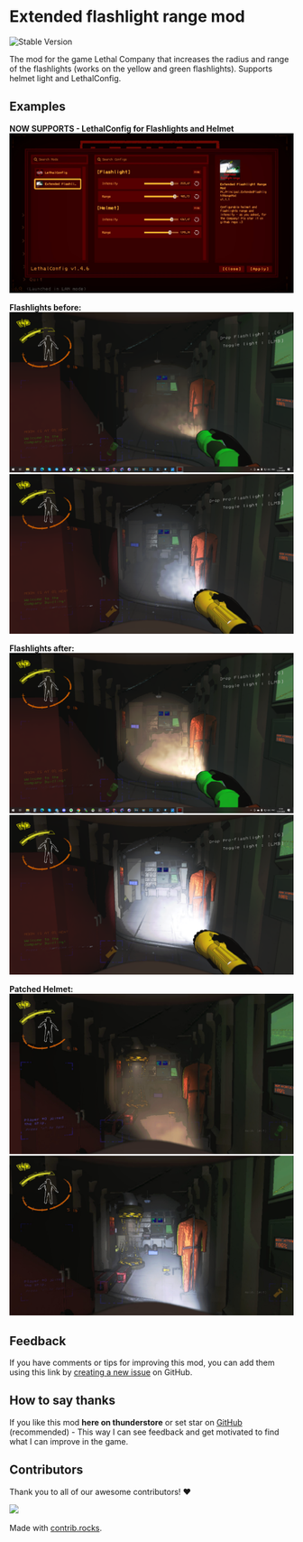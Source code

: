 # Extended flashlight range mod

![Stable Version](https://img.shields.io/badge/version-v1.1.2-brightgreen)

The mod for the game Lethal Company that increases the radius and range of the flashlights (works on the yellow and green flashlights). Supports helmet light and LethalConfig.

## Examples

**NOW SUPPORTS - LethalConfig for Flashlights and Helmet**
![ConfigurableLethalConfig](https://raw.githubusercontent.com/PC-Principal/extended_flashlight_range/refs/heads/master/images/configurable.jpg)

**Flashlights before:**
![Flashlight_before_patch](https://raw.githubusercontent.com/PC-Principal/extended_flashlight_range/master/images/before_patch.png)
![Pro Flashlight_before_patch](https://raw.githubusercontent.com/PC-Principal/extended_flashlight_range/master/images/before_patch_pro.png)

**Flashlights after:**
![Flashlight_after_patch](https://raw.githubusercontent.com/PC-Principal/extended_flashlight_range/master/images/patched.png)
![Pro Flashlight_after_patch](https://raw.githubusercontent.com/PC-Principal/extended_flashlight_range/master/images/patched_pro.png)

**Patched Helmet:**
![Flashlight_helmet_after_patch](https://raw.githubusercontent.com/PC-Principal/extended_flashlight_range/master/images/updated_helmet.jpg)
![Pro Flashlight_helmet_after_patch](https://raw.githubusercontent.com/PC-Principal/extended_flashlight_range/master/images/updated_helmet_pro.jpg)

## Feedback

If you have comments or tips for improving this mod, you can add them using this link by [creating a new issue](https://github.com/PC-Principal/extended_flashlight_range/issues) on GitHub.

## How to say thanks

If you like this mod **here on thunderstore** or set star on [GitHub](https://github.com/PC-Principal/extended_flashlight_range) (recommended) - This way I can see feedback and get motivated to find what I can improve in the game.

## Contributors

Thank you to all of our awesome contributors! ❤️

<a href="https://github.com/PC-Principal/extended_flashlight_range/graphs/contributors">
  <img src="https://contrib.rocks/image?repo=PC-Principal/extended_flashlight_range" />
</a>

Made with [contrib.rocks](https://contrib.rocks).